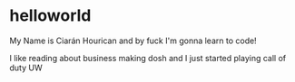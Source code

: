 # helloworld

My Name is Ciarán Hourican and by fuck I'm gonna learn to code!

I like reading about business making dosh and I just started playing call of duty UW

